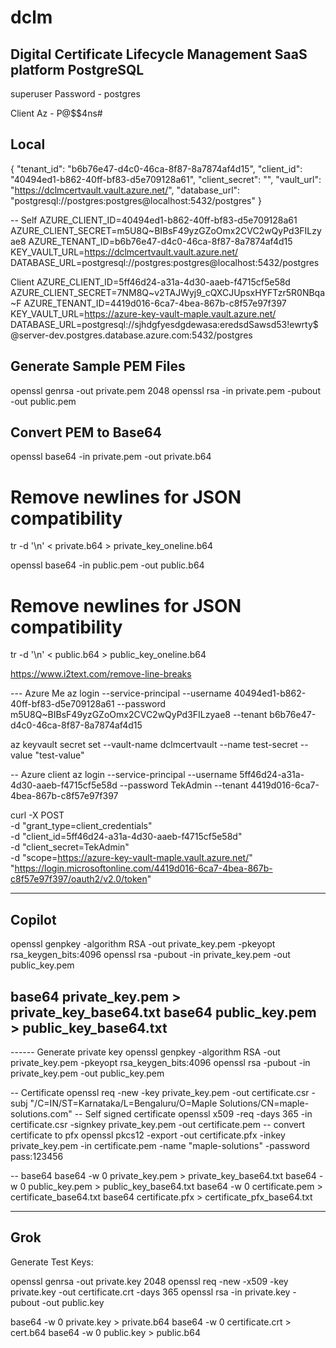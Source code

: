 # dclm
Digital Certificate Lifecycle Management SaaS platform 
PostgreSQL 
-------------
superuser
Password - postgres

Client Az - P@$$4ns#

Local
------
{
    "tenant_id": "b6b76e47-d4c0-46ca-8f87-8a7874af4d15",
    "client_id": "40494ed1-b862-40ff-bf83-d5e709128a61",
    "client_secret": "",
    "vault_url": "https://dclmcertvault.vault.azure.net/",
    "database_url": "postgresql://postgres:postgres@localhost:5432/postgres"
}

-- Self
AZURE_CLIENT_ID=40494ed1-b862-40ff-bf83-d5e709128a61
AZURE_CLIENT_SECRET=m5U8Q~BIBsF49yzGZoOmx2CVC2wQyPd3FILzyae8
AZURE_TENANT_ID=b6b76e47-d4c0-46ca-8f87-8a7874af4d15
KEY_VAULT_URL=https://dclmcertvault.vault.azure.net/
DATABASE_URL=postgresql://postgres:postgres@localhost:5432/postgres

Client
AZURE_CLIENT_ID=5ff46d24-a31a-4d30-aaeb-f4715cf5e58d
AZURE_CLIENT_SECRET=7NM8Q~v2TAJWyj9_cQXCJUpsxHYFTzr5R0NBqa~F
AZURE_TENANT_ID=4419d016-6ca7-4bea-867b-c8f57e97f397
KEY_VAULT_URL=https://azure-key-vault-maple.vault.azure.net/
DATABASE_URL=postgresql://sjhdgfyesdgdewasa:eredsdSawsd53!ewrty$@server-dev.postgres.database.azure.com:5432/postgres

Generate Sample PEM Files
----------------------------
openssl genrsa -out private.pem 2048
openssl rsa -in private.pem -pubout -out public.pem

Convert PEM to Base64
-------------------------
openssl base64 -in private.pem -out private.b64
# Remove newlines for JSON compatibility
tr -d '\n' < private.b64 > private_key_oneline.b64

openssl base64 -in public.pem -out public.b64
# Remove newlines for JSON compatibility
tr -d '\n' < public.b64 > public_key_oneline.b64

https://www.i2text.com/remove-line-breaks

--- Azure Me
az login --service-principal --username 40494ed1-b862-40ff-bf83-d5e709128a61 --password m5U8Q~BIBsF49yzGZoOmx2CVC2wQyPd3FILzyae8 --tenant b6b76e47-d4c0-46ca-8f87-8a7874af4d15

az keyvault secret set --vault-name dclmcertvault --name test-secret --value "test-value"

-- Azure client
az login --service-principal --username 5ff46d24-a31a-4d30-aaeb-f4715cf5e58d --password TekAdmin --tenant 4419d016-6ca7-4bea-867b-c8f57e97f397

curl -X POST \
  -d "grant_type=client_credentials" \
  -d "client_id=5ff46d24-a31a-4d30-aaeb-f4715cf5e58d" \
  -d "client_secret=TekAdmin" \
  -d "scope=https://azure-key-vault-maple.vault.azure.net/" \
  "https://login.microsoftonline.com/4419d016-6ca7-4bea-867b-c8f57e97f397/oauth2/v2.0/token"

-----------------------------------------------------
Copilot
-----------------------------------------------------

openssl genpkey -algorithm RSA -out private_key.pem -pkeyopt rsa_keygen_bits:4096
openssl rsa -pubout -in private_key.pem -out public_key.pem

base64 private_key.pem > private_key_base64.txt
base64 public_key.pem > public_key_base64.txt
------------------------------------------------------------------------------------------
------ Generate private key
openssl genpkey -algorithm RSA -out private_key.pem -pkeyopt rsa_keygen_bits:4096
openssl rsa -pubout -in private_key.pem -out public_key.pem

-- Certificate
openssl req -new -key private_key.pem -out certificate.csr -subj "/C=IN/ST=Karnataka/L=Bengaluru/O=Maple Solutions/CN=maple-solutions.com"
-- Self signed certificate
openssl x509 -req -days 365 -in certificate.csr -signkey private_key.pem -out certificate.pem
-- convert certificate to pfx
openssl pkcs12 -export -out certificate.pfx -inkey private_key.pem -in certificate.pem -name "maple-solutions" -password pass:123456

-- base64
base64 -w 0 private_key.pem > private_key_base64.txt
base64 -w 0 public_key.pem > public_key_base64.txt
base64 -w 0 certificate.pem > certificate_base64.txt
base64 certificate.pfx > certificate_pfx_base64.txt

------------------------------------------------
Grok
------------------------------------------------
Generate Test Keys:

openssl genrsa -out private.key 2048
openssl req -new -x509 -key private.key -out certificate.crt -days 365
openssl rsa -in private.key -pubout -out public.key

base64 -w 0 private.key > private.b64
base64 -w 0 certificate.crt > cert.b64
base64 -w 0 public.key > public.b64
